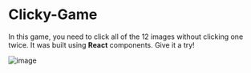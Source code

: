 # Clicky-Game

In this game, you need to click all of the 12 images without clicking one twice. It was built using **React** components. Give it a try!

![image](https://user-images.githubusercontent.com/51178572/70821480-35f2bb00-1da9-11ea-939c-cc290535c681.png)
